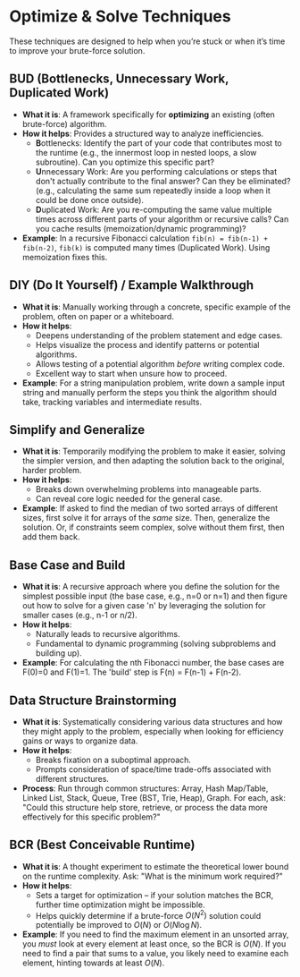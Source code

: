 # Optimize & Solve Techniques

These techniques are designed to help when you’re stuck or when it’s time to improve your brute-force solution.

## BUD (Bottlenecks, Unnecessary Work, Duplicated Work)

- **What it is**: A framework specifically for **optimizing** an existing (often brute-force) algorithm.
- **How it helps**: Provides a structured way to analyze inefficiencies.
  - **B**ottlenecks: Identify the part of your code that contributes most to the runtime (e.g., the innermost loop in nested loops, a slow subroutine). Can you optimize this specific part?
  - **U**nnecessary Work: Are you performing calculations or steps that don't actually contribute to the final answer? Can they be eliminated? (e.g., calculating the same sum repeatedly inside a loop when it could be done once outside).
  - **D**uplicated Work: Are you re-computing the same value multiple times across different parts of your algorithm or recursive calls? Can you cache results (memoization/dynamic programming)?
- **Example**: In a recursive Fibonacci calculation `fib(n) = fib(n-1) + fib(n-2)`, `fib(k)` is computed many times (Duplicated Work). Using memoization fixes this.

## DIY (Do It Yourself) / Example Walkthrough

- **What it is**: Manually working through a concrete, specific example of the problem, often on paper or a whiteboard.
- **How it helps**:
  - Deepens understanding of the problem statement and edge cases.
  - Helps visualize the process and identify patterns or potential algorithms.
  - Allows testing of a potential algorithm _before_ writing complex code.
  - Excellent way to start when unsure how to proceed.
- **Example**: For a string manipulation problem, write down a sample input string and manually perform the steps you think the algorithm should take, tracking variables and intermediate results.

## Simplify and Generalize

- **What it is**: Temporarily modifying the problem to make it easier, solving the simpler version, and then adapting the solution back to the original, harder problem.
- **How it helps**:
  - Breaks down overwhelming problems into manageable parts.
  - Can reveal core logic needed for the general case.
- **Example**: If asked to find the median of two sorted arrays of different sizes, first solve it for arrays of the _same_ size. Then, generalize the solution. Or, if constraints seem complex, solve without them first, then add them back.

## Base Case and Build

- **What it is**: A recursive approach where you define the solution for the simplest possible input (the base case, e.g., n=0 or n=1) and then figure out how to solve for a given case 'n' by leveraging the solution for smaller cases (e.g., n-1 or n/2).
- **How it helps**:
  - Naturally leads to recursive algorithms.
  - Fundamental to dynamic programming (solving subproblems and building up).
- **Example**: For calculating the nth Fibonacci number, the base cases are F(0)=0 and F(1)=1. The 'build' step is F(n) = F(n-1) + F(n-2).

## Data Structure Brainstorming

- **What it is**: Systematically considering various data structures and how they might apply to the problem, especially when looking for efficiency gains or ways to organize data.
- **How it helps**:
  - Breaks fixation on a suboptimal approach.
  - Prompts consideration of space/time trade-offs associated with different structures.
- **Process**: Run through common structures: Array, Hash Map/Table, Linked List, Stack, Queue, Tree (BST, Trie, Heap), Graph. For each, ask: "Could this structure help store, retrieve, or process the data more effectively for this specific problem?"

## BCR (Best Conceivable Runtime)

- **What it is**: A thought experiment to estimate the theoretical lower bound on the runtime complexity. Ask: "What is the minimum work required?"
- **How it helps**:
  - Sets a target for optimization – if your solution matches the BCR, further time optimization might be impossible.
  - Helps quickly determine if a brute-force $O(N^2)$ solution could potentially be improved to $O(N)$ or $O(N \log N)$.
- **Example**: If you need to find the maximum element in an unsorted array, you _must_ look at every element at least once, so the BCR is $O(N)$. If you need to find a pair that sums to a value, you likely need to examine each element, hinting towards at least $O(N)$.
